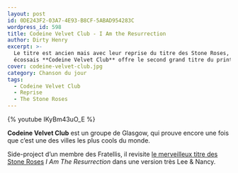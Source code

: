 ```yaml
---
layout: post
id: 0DE243F2-03A7-4E93-B8CF-5ABAD954283C
wordpress_id: 598
title: Codeine Velvet Club - I Am the Resurrection
author: Dirty Henry
excerpt: >-
  Le titre est ancien mais avec leur reprise du titre des Stone Roses, le groupe
  écossais **Codeine Velvet Club** offre le second grand titre du printemps !
cover: codeine-velvet-club.jpg
category: Chanson du jour
tags:
  - Codeine Velvet Club
  - Reprise
  - The Stone Roses
---
```


{% youtube IKyBm43uO_E %}

**Codeine Velvet Club** est un groupe de Glasgow, qui prouve encore une fois que
c’est une des villes les plus cools du monde.

Side-project d’un membre des Fratellis, il revisite [le merveilleux titre des
Stone Roses][1] _I Am The Resurrection_ dans une version très Lee & Nancy.

[1]: https://youtu.be/e6QnK0yql8s
